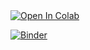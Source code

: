 <a target="_blank" href="https://colab.research.google.com/github/isadoji/mspf23">
  <img src="https://colab.research.google.com/assets/colab-badge.svg" alt="Open In Colab"/>
</a>

[![Binder](https://mybinder.org/badge_logo.svg)](https://mybinder.org/v2/gh/isadoji/mspf23/HEAD)
